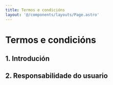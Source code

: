 ```yaml
---
title: Termos e condicións
layout: '@/components/layouts/Page.astro'
---
```


# Termos e condicións

## 1. Introdución

## 2. Responsabilidade do usuario

